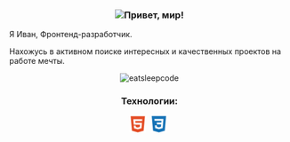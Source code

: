 <h3 align="center"><img src = "https://raw.githubusercontent.com/MartinHeinz/MartinHeinz/master/wave.gif" width = 30px>Привет, мир!</h3>

Я Иван, Фронтенд-разработчик.  

Нахожусь в активном поиске интересных и качественных проектов на работе мечты.

<div align="center">
<img src="https://github.com/raghavk16/raghavk16/blob/master/giphy.webp" alt="eatsleepcode" width="200" height="200" />
</div>

<h3 align="center">Технологии:</h3>
<div align="center">
  <img src="https://github.com/devicons/devicon/blob/master/icons/html5/html5-plain.svg" title="html" alt="html" width="30" height="30"/>&nbsp;
  <img src="https://github.com/devicons/devicon/blob/master/icons/css3/css3-plain.svg" title="css" alt="css" width="30" height="30"/>&nbsp;

</div>
